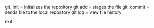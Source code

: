 git. init = initializes the repository
git add = stages the file 
git. commit = sends file to the local repository 
git log = view file history

exit 

